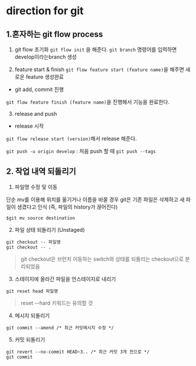 # direction for git

## 1.혼자하는 git flow process

1) git flow 초기화
`git flow init` 을 해준다.
`git branch` 명령어를 입력하면 develop이라는branch 생성

2) feature start & finish
 `git flow feature start (feature name)`을 해주면 새로운 feature 생성완료

+ git add, commit 진행

`git flow feature finish (feature name)`을 진행해서 기능을 완료한다.

3) release and push
+ release 시작

`git flow release start (version)`해서 release 해준다.

`git push -u origin develop` : 처음 push 할 때
`git push --tags`




## 2. 작업 내역 되돌리기

1) 파일명 수정 및 이동

단순 mv를 이용해 위치를 옮기거나 이름을 바꿀 경우 git은 기존 파일은 삭제하고 새 파일이 생겼다고 인식 (즉, 파일의 history가 끊어진다)



```
$git mv source destination
```


2) 파일 상태 되돌리기 (Unstaged)

```
git checkout -- 파일명
git checkout -- .
```

> git checkout은 브런치 이동하는 switch와 상태를 되돌리는 checkout으로 분리되었음


3) 스테이지에 올라간 파일을 언스테이지로 내리기 

```
git reset head 파일명
```

> reset --hard 키워드는 유의할 것


4) 메시지 되돌리기


```
git commit --amend /* 최근 커밋메시지 수정 */
```


5) 커밋 되돌리기

```
git revert --no-commit HEAD~3.. /* 최근 커밋 3개 전으로 */
git commit
```

